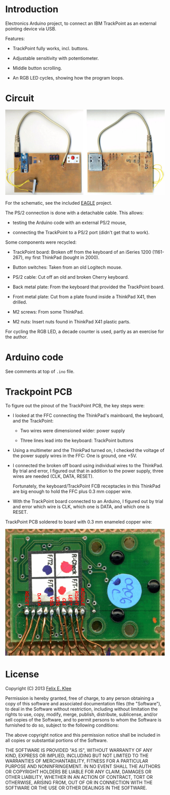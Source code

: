 Introduction
============

Electronics Arduino project, to connect an IBM TrackPoint as an external
pointing device via USB.

Features:

  * TrackPoint fully works, incl. buttons.

  * Adjustable sensitivity with potentiometer.

  * Middle button scrolling.

  * An RGB LED cycles, showing how the program loops.


Circuit
=======

![Photos of circuit, front and back][4]

For the schematic, see the included [EAGLE][2] project.

The PS/2 connection is done with a detachable cable. This allows:

  * testing the Arduino code with an external PS/2 mouse,
  
  * connecting the TrackPoint to a PS/2 port (didn't get that to work).

Some components were recycled:

  * TrackPoint board: Broken off from the keyboard of an iSeries 1200
    (1161-267), my first ThinkPad (bought in 2000).

  * Button switches: Taken from an old Logitech mouse.
  
  * PS/2 cable: Cut off an old and broken Cherry keyboard.
  
  * Back metal plate: From the keyboard that provided the TrackPoint board.
  
  * Front metal plate: Cut from a plate found inside a ThinkPad X41, then
    drilled.
  
  * M2 screws: From some ThinkPad.
  
  * M2 nuts: Insert nuts found in ThinkPad X41 plastic parts.

For cycling the RGB LED, a decade counter is used, partly as an exercise for
the author.


Arduino code
============

See comments at top of `.ino` file.


Trackpoint PCB
==============

To figure out the pinout of the TrackPoint PCB, the key steps were:

  * I looked at the FFC connecting the ThinkPad's mainboard, the keyboard, and
    the TrackPoint:
    
      + Two wires were dimensioned wider: power supply
      
      + Three lines lead into the keyboard: TrackPoint buttons

  * Using a multimeter and the ThinkPad turned on, I checked the voltage of the
    power supply wires in the FFC: One is ground, one +5V.

  * I connected the broken off board using individual wires to the ThinkPad. By
    trial and error, I figured out that in addition to the power supply, three
    wires are needed (CLK, DATA, RESET).
    
    Fortunately, the keyboard/TrackPoint FCB receptacles in this ThinkPad are
    big enough to hold the FFC plus 0.3 mm copper wire.

  * With the TrackPoint board connected to an Arduino, I figured out by trial
    and error which wire is CLK, which one is DATA, and which one is RESET.

TrackPoint PCB soldered to board with 0.3 mm enameled copper wire:

![Photo of TrackPoint on board][1]


License
=======

Copyright (C) 2013 [Felix E. Klee](mailto:felix.klee@inka.de)

Permission is hereby granted, free of charge, to any person obtaining a copy of
this software and associated documentation files (the "Software"), to deal in
the Software without restriction, including without limitation the rights to
use, copy, modify, merge, publish, distribute, sublicense, and/or sell copies
of the Software, and to permit persons to whom the Software is furnished to do
so, subject to the following conditions:

The above copyright notice and this permission notice shall be included in all
copies or substantial portions of the Software.

THE SOFTWARE IS PROVIDED "AS IS", WITHOUT WARRANTY OF ANY KIND, EXPRESS OR
IMPLIED, INCLUDING BUT NOT LIMITED TO THE WARRANTIES OF MERCHANTABILITY,
FITNESS FOR A PARTICULAR PURPOSE AND NONINFRINGEMENT. IN NO EVENT SHALL THE
AUTHORS OR COPYRIGHT HOLDERS BE LIABLE FOR ANY CLAIM, DAMAGES OR OTHER
LIABILITY, WHETHER IN AN ACTION OF CONTRACT, TORT OR OTHERWISE, ARISING FROM,
OUT OF OR IN CONNECTION WITH THE SOFTWARE OR THE USE OR OTHER DEALINGS IN THE
SOFTWARE.


[1]: images/2013-08-16+02_TrackPoint_annotated.png
[2]: http://en.wikipedia.org/wiki/EAGLE
[3]: https://github.com/feklee/arduino-trackpoint
[4]: images/2013-08-16+02_circuit.jpg
